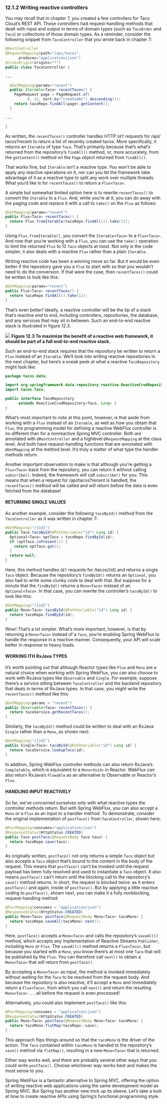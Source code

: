 ### 12.1.2 Writing reactive controllers

You may recall that in chapter 7, you created a few controllers for Taco Cloud’s REST API. Those controllers had request-handling methods that dealt with input and output in terms of domain types (such as `TacoOrder` and `Taco`) or collections of those domain types. As a reminder, consider the following snippet from `TacoController` that you wrote back in chapter 7:

```java
@RestController
@RequestMapping(path="/api/tacos",
      produces="application/json")
@CrossOrigin(origins="*")
public class TacoController {

...

  @GetMapping(params="recent")
  public Iterable<Taco> recentTacos() {
    PageRequest page = PageRequest.of(
          0, 12, Sort.by("createdAt").descending());
    return tacoRepo.findAll(page).getContent();
  }

...

}
```

As written, the `recentTacos()` controller handles HTTP `GET` requests for /api/ tacos?recent to return a list of recently created tacos. More specifically, it returns an `Iterable` of type `Taco`. That’s primarily because that’s what’s returned from the repository’s `findAll()` method, or, more accurately, from the `getContent()` method on the `Page` object returned from `findAll()`.

That works fine, but `Iterable` isn’t a reactive type. You won’t be able to apply any reactive operations on it, nor can you let the framework take advantage of it as a reactive type to split any work over multiple threads. What you’d like is for `recentTacos()` to return a `Flux<Taco>`.

A simple but somewhat limited option here is to rewrite `recentTacos()` to convert the `Iterable` to a `Flux`. And, while you’re at it, you can do away with the paging code and replace it with a call to `take()` on the `Flux` as follows:

```java
@GetMapping(params="recent")
public Flux<Taco> recentTacos() {
  return Flux.fromIterable(tacoRepo.findAll()).take(12);
}
```

Using `Flux.fromIterable()`, you convert the `Iterable<Taco>` to a `Flux<Taco>`. And now that you’re working with a `Flux`, you can use the `take()` operation to limit the returned `Flux` to 12 `Taco` objects at most. Not only is the code simpler, it also deals with a reactive `Flux` rather than a plain `Iterable`.

Writing reactive code has been a winning move so far. But it would be even better if the repository gave you a `Flux` to start with so that you wouldn’t need to do the conversion. If that were the case, then `recentTacos()` could be written to look like this:

```java
@GetMapping(params="recent")
public Flux<Taco> recentTacos() {
  return tacoRepo.findAll().take(12);
}
```

That’s even better! Ideally, a reactive controller will be the tip of a stack that’s reactive end to end, including controllers, repositories, the database, and any services that may sit in between. Such an end-to-end reactive stack is illustrated in figure 12.3.

![](../../assets/12.3.png)
**Figure 12.3 To maximize the benefit of a reactive web framework, it should be part of a full end-to-end reactive stack.**

Such an end-to-end stack requires that the repository be written to return a `Flux` instead of an `Iterable`. We’ll look into writing reactive repositories in the next chapter, but here’s a sneak peek at what a reactive `TacoRepository` might look like:

```java
package tacos.data;

import org.springframework.data.repository.reactive.ReactiveCrudRepository;
import tacos.Taco;

public interface TacoRepository
      extends ReactiveCrudRepository<Taco, Long> {
}
```

What’s most important to note at this point, however, is that aside from working with a `Flux` instead of an `Iterable`, as well as how you obtain that `Flux`, the programming model for defining a reactive WebFlux controller is no different than for a nonreactive Spring MVC controller. Both are annotated with `@RestController` and a highlevel `@RequestMapping` at the class level. And both have request-handling functions that are annotated with `@GetMapping` at the method level. It’s truly a matter of what type the handler methods return.

Another important observation to make is that although you’re getting a `Flux<Taco>` back from the repository, you can return it without calling `subscribe()`. Indeed, the framework will call `subscribe()` for you. This means that when a request for /api/tacos?recent is handled, the `recentTacos()` method will be called and will return before the data is even fetched from the database!

#### RETURNING SINGLE VALUES

As another example, consider the following `tacoById()` method from the `TacoController` as it was written in chapter 7:

```java
@GetMapping("/{id}")
public Taco tacoById(@PathVariable("id") Long id) {
  Optional<Taco> optTaco = tacoRepo.findById(id);
  if (optTaco.isPresent()) {
    return optTaco.get();
  }
  return null;
}
```

Here, this method handles `GET` requests for /tacos/{id} and returns a single `Taco` object. Because the repository’s `findById()` returns an `Optional`, you also had to write some clunky code to deal with that. But suppose for a minute that the `findById()` returns a `Mono<Taco>` instead of an `Optional<Taco>`. In that case, you can rewrite the controller’s `tacoById()` to look like this:

```java
@GetMapping("/{id}")
public Mono<Taco> tacoById(@PathVariable("id") Long id) {
  return tacoRepo.findById(id);
}
```

Wow! That’s a lot simpler. What’s more important, however, is that by returning a `Mono<Taco>` instead of a `Taco`, you’re enabling Spring WebFlux to handle the response in a reactive manner. Consequently, your API will scale better in response to heavy loads.

#### WORKING ITH RxJava TYPES

It’s worth pointing out that although Reactor types like `Flux` and `Mono` are a natural choice when working with Spring WebFlux, you can also choose to work with RxJava types like `Observable` and `Single`. For example, suppose there’s a service sitting between `TacoController` and the backend repository that deals in terms of RxJava types. In that case, you might write the `recentTacos()` method like this:

```java
@GetMapping(params = "recent")
public Observable<Taco> recentTacos() {
  return tacoService.getRecentTacos();
}
```

Similarly, the `tacoById()` method could be written to deal with an RxJava `Single` rather than a `Mono`, as shown next:

```java
@GetMapping("/{id}")
public Single<Taco> tacoById(@PathVariable("id") Long id) {
  return tacoService.lookupTaco(id);
}
```

In addition, Spring WebFlux controller methods can also return RxJava’s `Completable`, which is equivalent to a `Mono<Void>` in Reactor. WebFlux can also return RxJava’s `Flowable` as an alternative to Observable or Reactor’s `Flux`.

#### HANDLING INPUT REACTIVELY

So far, we’ve concerned ourselves only with what reactive types the controller methods return. But with Spring WebFlux, you can also accept a `Mono` or a `Flux` as an input to a handler method. To demonstrate, consider the original implementation of `postTaco()` from `TacoController`, shown here:

```java
@PostMapping(consumes="application/json")
@ResponseStatus(HttpStatus.CREATED)
public Taco postTaco(@RequestBody Taco taco) {
  return tacoRepo.save(taco);
}
```

As originally written, `postTaco()` not only returns a simple `Taco` object but also accepts a `Taco` object that’s bound to the content in the body of the request. This means that `postTaco()` can’t be invoked until the request payload has been fully resolved and used to instantiate a `Taco` object. It also means `postTaco()` can’t return until the blocking call to the repository’s `save()` method returns. In short, the request is blocked twice: as it enters `postTaco()` and again, inside of `postTaco()`. But by applying a little reactive coding to `postTaco()`, shown next, you can make it a fully nonblocking, request-handling method:

```java
@PostMapping(consumes = "application/json")
@ResponseStatus(HttpStatus.CREATED)
public Mono<Taco> postTaco(@RequestBody Mono<Taco> tacoMono) {
  return tacoRepo.saveAll(tacoMono).next();
}
```

Here, `postTaco()` accepts a `Mono<Taco>` and calls the repository’s `saveAll()` method, which accepts any implementation of Reactive Streams `Publisher`, including `Mono` or `Flux`. The `saveAll()` method returns a `Flux<Taco>`, but because you started with a `Mono`, you know there’s at most one `Taco` that will be published by the `Flux`. You can therefore call `next()` to obtain a `Mono<Taco>` that will return from `postTaco()`.

By accepting a `Mono<Taco>` as input, the method is invoked immediately without waiting for the `Taco` to be resolved from the request body. And because the repository is also reactive, it’ll accept a `Mono` and immediately return a `Flux<Taco>`, from which you call `next()` and return the resulting `Mono<Taco>` . . . all before the request is even processed!

Alternatively, you could also implement `postTaco()` like this:

```java
@PostMapping(consumes = "application/json")
@ResponseStatus(HttpStatus.CREATED)
public Mono<Taco> postTaco(@RequestBody Mono<Taco> tacoMono) {
  return tacoMono.flatMap(tacoRepo::save);
}

```

This approach flips things around so that the `tacoMono` is the driver of the action. The `Taco` contained within `tacoMono` is handed to the repository’s `save()` method via `flatMap()`, resulting in a new `Mono<Taco>` that is returned.

Either way works well, and there are probably several other ways that you could write `postTaco()`. Choose whichever way works best and makes the most sense to you.

Spring WebFlux is a fantastic alternative to Spring MVC, offering the option of writing reactive web applications using the same development model as Spring MVC. But Spring has another new trick up its sleeve. Let’s take a look at how to create reactive APIs using Spring’s functional programming style.
